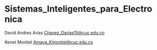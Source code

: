 # Sistemas_Inteligentes_para_Electronica
David Andres Arias Chavez_Darias15@cuc.edu.co

Kenet Montiel Amaya_Kmontiel@cuc.edu.co
